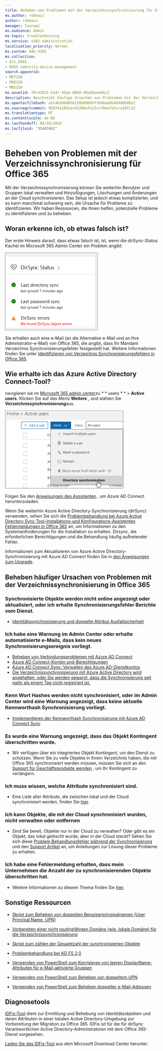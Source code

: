 ```yaml
---
title: Beheben von Problemen mit der Verzeichnissynchronisierung für Office 365
ms.author: robmazz
author: robmazz
manager: laurawi
ms.audience: Admin
ms.topic: troubleshooting
ms.service: o365-administration
localization_priority: Normal
ms.custom: Adm_O365
ms.collection:
- Ent_O365
- M365-identity-device-management
search.appverid:
- MET150
- MOE150
- MBS150
ms.assetid: 79c43023-5a47-45ae-8068-d8a26eee6bc2
description: Beschreibt häufige Ursachen von Problemen mit der Verzeichnissynchronisierung in Office 365 und bietet einige Methoden zur Problembehandlung und-Lösung.
ms.openlocfilehash: a5c4b58dd856158b00605f39d8a66b48488086b2
ms.sourcegitcommit: 85974a1891ac45286efa13cc76eefa3cce28fc22
ms.translationtype: MT
ms.contentlocale: de-DE
ms.lasthandoff: 04/30/2019
ms.locfileid: "33487461"
---
```

# <a name="fixing-problems-with-directory-synchronization-for-office-365"></a>Beheben von Problemen mit der Verzeichnissynchronisierung für Office 365

Mit der Verzeichnissynchronisierung können Sie weiterhin Benutzer und Gruppen lokal verwalten und Hinzufügungen, Löschungen und Änderungen an der Cloud synchronisieren. Das Setup ist jedoch etwas komplizierter, und es kann manchmal schwierig sein, die Ursache für Probleme zu identifizieren. Wir haben Ressourcen, die Ihnen helfen, potenzielle Probleme zu identifizieren und zu beheben.
  
## <a name="how-do-i-know-if-something-is-wrong"></a>Woran erkenne ich, ob etwas falsch ist?

Der erste Hinweis darauf, dass etwas falsch ist, ist, wenn die dirSync-Status Kachel im Microsoft 365 Admin Center ein Problem angibt:
  
![Die dirSync-Status Kachel in der Admin Center-Vorschau](media/060006e9-de61-49d5-8979-e77cda198e71.png)
  
Sie erhalten auch eine e-Mail (an die Alternative e-Mail und an Ihre Administrator-e-Mail) von Office 365, die angibt, dass Ihr Mandant Verzeichnis Synchronisierungsfehler festgestellt hat. Weitere Informationen finden Sie unter [Identifizieren von Verzeichnis Synchronisierungsfehlern in Office 365](identify-directory-synchronization-errors.md).
  
## <a name="how-do-i-get-azure-active-directory-connect-tool"></a>Wie erhalte ich das Azure Active Directory Connect-Tool?

navigieren sie im [Microsoft 365 admin center](https://admin.microsoft.com)zu * * users * * \> **Active users**. Klicken Sie auf das Menü **Weitere** , und wählen Sie **Verzeichnissynchronisierung**aus. 
  
![Wählen Sie im Menü mehr die Option Verzeichnissynchronisierung aus.](media/dc6669e5-c01b-471e-9cdf-04f5d44e1c4b.png)
  
Folgen Sie den [Anweisungen des Assistenten](set-up-directory-synchronization.md) , um Azure AD Connect herunterzuladen. 
  
Wenn Sie weiterhin Azure Active Directory-Synchronisierung (dirSync) verwenden, sehen Sie sich die [Problembehandlung bei Azure Active Directory Sync Tool-Installations-und Konfigurations-Assistenten Fehlermeldungen in Office 365](https://go.microsoft.com/fwlink/p/?LinkId=396717) an, um Informationen zu den Systemanforderungen für die Installation zu erhalten. Dirsync, die erforderlichen Berechtigungen und die Behandlung häufig auftretender Fehler. 
  
Informationen zum Aktualisieren von Azure Active Directory-Synchronisierung mit Azure AD Connect finden Sie in [den Anweisungen zum Upgrade](https://go.microsoft.com/fwlink/p/?LinkId=733240).
  
## <a name="resolving-common-causes-of-problems-with-directory-synchronization-in-office-365"></a>Beheben häufiger Ursachen von Problemen mit der Verzeichnissynchronisierung in Office 365

### <a name="synchronized-objects-arent-appearing-or-updating-online-or-im-getting-synchronization-error-reports-from-the-service"></a>**Synchronisierte Objekte werden nicht online angezeigt oder aktualisiert, oder ich erhalte Synchronisierungsfehler Berichte vom Dienst.**

- [Identitätssynchronisierung und doppelte Attribut Ausfallsicherheit](https://docs.microsoft.com/azure/active-directory/hybrid/how-to-connect-syncservice-duplicate-attribute-resiliency)

### <a name="i-have-an-alert-in-the-admin-center-or-am-receiving-automated-emails-that-there-hasnt-been-a-recent-synchronization-event"></a>**Ich habe eine Warnung im Admin Center oder erhalte automatisierte e-Mails, dass kein neues Synchronisierungsereignis vorliegt.**
- [Beheben von Verbindungsproblemen mit Azure AD Connect](https://docs.microsoft.com/azure/active-directory/hybrid/tshoot-connect-connectivity)
- [Azure AD Connect-Konten und-Berechtigungen](https://go.microsoft.com/fwlink/p/?LinkId=820598)
- [Azure AD Connect Sync: Verwalten des Azure AD-Dienstkontos](https://docs.microsoft.com/azure/active-directory/hybrid/how-to-connect-azureadaccount)
- [Die Verzeichnissynchronisierung mit Azure Active Directory wird angehalten, oder Sie werden gewarnt, dass die Synchronisierung seit mehr als einem Tag nicht registriert ist.](https://support.microsoft.com/help/2882421/directory-synchronization-to-azure-active-directory-stops-or-you-re-warned-that-sync-hasn-t-registered-in-more-than-a-day)

### <a name="password-hashes-arent-synchronizing-or-im-seeing-an-alert-in-the-admin-center-that-there-hasnt-been-a-recent-password-hash-synchronization"></a>**Kenn Wort Hashes werden nicht synchronisiert, oder im Admin Center wird eine Warnung angezeigt, dass keine aktuelle Kennworthash Synchronisierung vorliegt.**
- [Implementieren der Kennworthash Synchronisierung mit Azure AD Connect Sync](https://docs.microsoft.com/azure/active-directory/hybrid/how-to-connect-password-hash-synchronization)

### <a name="im-seeing-an-alert-that-object-quota-exceeded"></a>**Es wurde eine Warnung angezeigt, dass das Objekt Kontingent überschritten wurde.**
- Wir verfügen über ein integriertes Objekt Kontingent, um den Dienst zu schützen. Wenn Sie zu viele Objekte in Ihrem Verzeichnis haben, die mit Office 365 synchronisiert werden müssen, müssen Sie sich an den [Support für Geschäftsprodukte wenden](https://support.office.com/article/32a17ca7-6fa0-4870-8a8d-e25ba4ccfd4b) , um Ihr Kontingent zu verlängern.

### <a name="i-need-to-know-which-attributes-are-synchronized"></a>**Ich muss wissen, welche Attribute synchronisiert sind.**
- Eine Liste aller Attribute, die zwischen lokal und der Cloud synchronisiert werden, finden Sie [hier](https://go.microsoft.com/fwlink/p/?LinkId=396719).

### <a name="i-cant-manage-or-remove-objects-that-were-synchronized-to-the-cloud"></a>**Ich kann Objekte, die mit der Cloud synchronisiert wurden, nicht verwalten oder entfernen**
- Sind Sie bereit, Objekte nur in der Cloud zu verwalten? Oder gibt es ein Objekt, das lokal gelöscht wurde, aber in der Cloud steckt? Sehen Sie sich diese [Problem Behandlungsfehler während der Synchronisierung](https://go.microsoft.com/fwlink/p/?linkid=842044) und den [Support Artikel](https://go.microsoft.com/fwlink/p/?LinkId=396720) an, um Anleitungen zur Lösung dieser Probleme zu erhalten.

### <a name="i-got-an-error-message-that-my-company-has-exceeded-the-number-of-objects-that-can-be-synchronized"></a>**Ich habe eine Fehlermeldung erhalten, dass mein Unternehmen die Anzahl der zu synchronisierenden Objekte überschritten hat.**
- Weitere Informationen zu diesem Thema finden Sie [hier](https://go.microsoft.com/fwlink/p/?LinkId=396721).
   
## <a name="other-resources"></a>Sonstige Ressourcen

- [Skript zum Beheben von doppelten Benutzerprinzipalnamen (User Principal Name, UPN)](https://go.microsoft.com/fwlink/p/?LinkId=396725)
    
- [Vorbereiten einer nicht routingfähigen Domäne (wie. lokale Domäne) für die Verzeichnissynchronisierung](prepare-a-non-routable-domain-for-directory-synchronization.md)
    
- [Skript zum zählen der Gesamtzahl der synchronisierten Objekte](https://go.microsoft.com/fwlink/p/?LinkId=396726)
    
- [Problembehandlung bei AD FS 2,0](https://go.microsoft.com/fwlink/p/?LinkId=396727)
    
- [Verwenden von PowerShell zum Korrigieren von leeren DisplayName-Attributen für e-Mail-aktivierte Gruppen](https://go.microsoft.com/fwlink/p/?LinkId=396728)
    
- [Verwenden von PowerShell zum Beheben von doppeltem UPN](https://go.microsoft.com/fwlink/p/?LinkId=396730)
    
- [Verwenden von PowerShell zum Beheben doppelter e-Mail-Adressen](https://go.microsoft.com/fwlink/p/?LinkId=396731)
    
## <a name="diagnostic-tools"></a>Diagnosetools

[IDFix-Tool](prepare-directory-attributes-for-synch-with-idfix.md) dient zur Ermittlung und Behebung von Identitätsobjekten und deren Attributen in einer lokalen Active Directory-Umgebung zur Vorbereitung der Migration zu Office 365. IDFix ist für die für dirSync Verantwortlichen Active Directory-Administratoren mit dem Office 365-Dienst vorgesehen. 

[Laden Sie das IDFix-Tool](https://go.microsoft.com/fwlink/p/?LinkId=396718) aus dem Microsoft Download Center herunter.